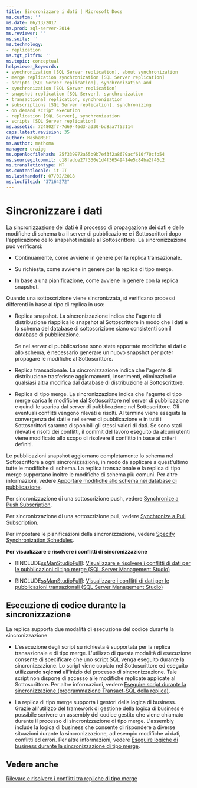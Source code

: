 ```yaml
---
title: Sincronizzare i dati | Microsoft Docs
ms.custom: ''
ms.date: 06/13/2017
ms.prod: sql-server-2014
ms.reviewer: ''
ms.suite: ''
ms.technology:
- replication
ms.tgt_pltfrm: ''
ms.topic: conceptual
helpviewer_keywords:
- synchronization [SQL Server replication], about synchronization
- merge replication synchronization [SQL Server replication]
- scripts [SQL Server replication], synchronization and
- synchronization [SQL Server replication]
- snapshot replication [SQL Server], synchronization
- transactional replication, synchronization
- subscriptions [SQL Server replication], synchronizing
- on demand script execution
- replication [SQL Server], synchronization
- scripts [SQL Server replication]
ms.assetid: 724802f7-7d69-46d3-a330-bd8aa7f53114
caps.latest.revision: 35
author: MashaMSFT
ms.author: mathoma
manager: craigg
ms.openlocfilehash: 25f339972a55b9b7ef3f2a8679acf610f70cfb54
ms.sourcegitcommit: c18fadce27f330e1d4f36549414e5c84ba2f46c2
ms.translationtype: MT
ms.contentlocale: it-IT
ms.lasthandoff: 07/02/2018
ms.locfileid: "37164272"
---
```

# <a name="synchronize-data"></a>Sincronizzare i dati
  La sincronizzazione dei dati è il processo di propagazione dei dati e delle modifiche di schema tra il server di pubblicazione e i Sottoscrittori dopo l'applicazione dello snapshot iniziale al Sottoscrittore. La sincronizzazione può verificarsi:  
  
-   Continuamente, come avviene in genere per la replica transazionale.  
  
-   Su richiesta, come avviene in genere per la replica di tipo merge.  
  
-   In base a una pianificazione, come avviene in genere con la replica snapshot.  
  
 Quando una sottoscrizione viene sincronizzata, si verificano processi differenti in base al tipo di replica in uso:  
  
-   Replica snapshot. La sincronizzazione indica che l'agente di distribuzione riapplica lo snapshot al Sottoscrittore in modo che i dati e lo schema del database di sottoscrizione siano consistenti con il database di pubblicazione.  
  
     Se nel server di pubblicazione sono state apportate modifiche ai dati o allo schema, è necessario generare un nuovo snapshot per poter propagare le modifiche al Sottoscrittore.  
  
-   Replica transazionale. La sincronizzazione indica che l'agente di distribuzione trasferisce aggiornamenti, inserimenti, eliminazioni e qualsiasi altra modifica dal database di distribuzione al Sottoscrittore.  
  
-   Replica di tipo merge. La sincronizzazione indica che l'agente di tipo merge carica le modifiche dal Sottoscrittore nel server di pubblicazione e quindi le scarica dal server di pubblicazione nel Sottoscrittore. Gli eventuali conflitti vengono rilevati e risolti. Al termine viene eseguita la convergenza dei dati e nel server di pubblicazione e in tutti i Sottoscrittori saranno disponibili gli stessi valori di dati. Se sono stati rilevati e risolti dei conflitti, il commit del lavoro eseguito da alcuni utenti viene modificato allo scopo di risolvere il conflitto in base ai criteri definiti.  
  
 Le pubblicazioni snapshot aggiornano completamente lo schema nel Sottoscrittore a ogni sincronizzazione, in modo da applicare a quest'ultimo tutte le modifiche di schema. La replica transazionale e la replica di tipo merge supportano inoltre le modifiche di schema più comuni. Per altre informazioni, vedere [Apportare modifiche allo schema nei database di pubblicazione](publish/make-schema-changes-on-publication-databases.md).  
  
 Per sincronizzazione di una sottoscrizione push, vedere [Synchronize a Push Subscription](synchronize-a-push-subscription.md).  
  
 Per sincronizzazione di una sottoscrizione pull, vedere [Synchronize a Pull Subscription](synchronize-a-pull-subscription.md).  
  
 Per impostare le pianificazioni della sincronizzazione, vedere [Specify Synchronization Schedules](specify-synchronization-schedules.md).  
  
 **Per visualizzare e risolvere i conflitti di sincronizzazione**  
  
-   [!INCLUDE[ssManStudioFull](../../includes/ssmanstudiofull-md.md)]: [Visualizzare e risolvere i conflitti di dati per le pubblicazioni di tipo merge &#40;SQL Server Management Studio&#41;](view-and-resolve-data-conflicts-for-merge-publications.md)  
  
-   [!INCLUDE[ssManStudioFull](../../includes/ssmanstudiofull-md.md)]: [Visualizzare i conflitti di dati per le pubblicazioni transazionali &#40;SQL Server Management Studio&#41;](view-data-conflicts-for-transactional-publications-sql-server-management-studio.md)  
  
## <a name="executing-code-during-synchronization"></a>Esecuzione di codice durante la sincronizzazione  
 La replica supporta due modalità di esecuzione del codice durante la sincronizzazione  
  
-   L'esecuzione degli script su richiesta è supportata per la replica transazionale e di tipo merge. L'utilizzo di questa modalità di esecuzione consente di specificare che uno script SQL venga eseguito durante la sincronizzazione. Lo script viene copiato nel Sottoscrittore ed eseguito utilizzando **sqlcmd** all'inizio del processo di sincronizzazione. Tale script non dispone di accesso alle modifiche replicate applicate al Sottoscrittore. Per altre informazioni, vedere [Eseguire script durante la sincronizzazione &#40;programmazione Transact-SQL della replica&#41;](execute-scripts-during-synchronization-replication-transact-sql-programming.md).  
  
-   La replica di tipo merge supporta i gestori della logica di business. Grazie all'utilizzo del framework di gestione della logica di business è possibile scrivere un assembly del codice gestito che viene chiamato durante il processo di sincronizzazione di tipo merge. L'assembly include la logica di business che consente di rispondere a diverse situazioni durante la sincronizzazione, ad esempio modifiche ai dati, conflitti ed errori. Per altre informazioni, vedere [Eseguire logiche di business durante la sincronizzazione di tipo merge](merge/execute-business-logic-during-merge-synchronization.md).  
  
## <a name="see-also"></a>Vedere anche  
 [Rilevare e risolvere i conflitti tra repliche di tipo merge](merge/advanced-merge-replication-resolve-merge-replication-conflicts.md)  
  
  
